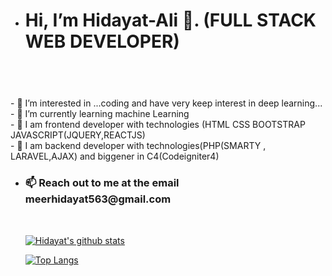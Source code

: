 - <h1>Hi, I’m Hidayat-Ali 👋.   (FULL STACK WEB DEVELOPER)<h1>


<br/>


<br/>
- 👀 I’m interested in ...coding and have very keep interest in deep learning...</br>
- 🌱 I’m currently learning machine Learning </br>
- 💞️ I am frontend developer with technologies (HTML CSS BOOTSTRAP JAVASCRIPT(JQUERY,REACTJS) </br>
-  💞️ I am backend developer with technologies(PHP(SMARTY , LARAVEL,AJAX) and biggener in C4(Codeigniter4)

  



- <h3>📫 Reach out to me at the email meerhidayat563@gmail.com</h3>
  </br>

  
  
  
  
  [![Hidayat's github stats](https://github-readme-stats.vercel.app/api?username=Hidayat-Ali&count_private=true&show_icons=true&theme=radical&hide_rank=false)](https://github.com/Hidayat-Ali)
  
  
  [![Top Langs](https://github-readme-stats.vercel.app/api/top-langs/?username=Hidayat-Ali)](https://github.com/Hidayat-Ali)
  
  
 
  
  
  

